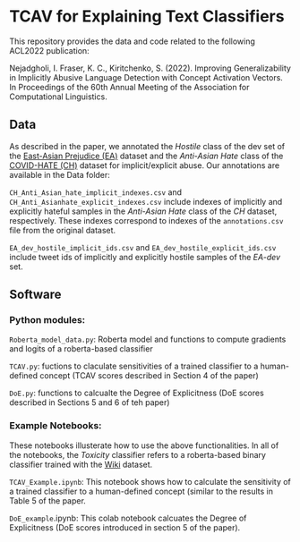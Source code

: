# TCAV for Explaining Text Classifiers 

This repository provides the data and code related to the following ACL2022 publication: 

Nejadgholi, I. Fraser, K. C., Kiritchenko, S. (2022). Improving Generalizability in Implicitly Abusive Language Detection with Concept Activation Vectors. In Proceedings of the 60th Annual Meeting of the Association for Computational Linguistics. 

## Data

As described in the paper, we annotated the _Hostile_ class of the dev set of the [East-Asian Prejudice (EA)](https://zenodo.org/record/3816667#.YUJPkJ1KiUk) dataset and the _Anti-Asian Hate_ class of the [COVID-HATE (CH)](http://claws.cc.gatech.edu/covid/) dataset for implicit/explicit abuse. Our annotations are available in the Data folder:

`CH_Anti_Asian_hate_implicit_indexes.csv` and `CH_Anti_Asianhate_explicit_indexes.csv` include indexes of implicitly and explicitly hateful samples in the _Anti-Asian Hate_ class of the _CH_ dataset, respectively. These indexes correspond to indexes of the `annotations.csv` file from the original dataset.  

`EA_dev_hostile_implicit_ids.csv` and `EA_dev_hostile_explicit_ids.csv` include tweet ids of implicitly and explicitly hostile samples of the _EA-dev_ set. 

## Software

### Python modules:
 
`Roberta_model_data.py`: Roberta model and functions to compute gradients and logits of a roberta-based classifier

`TCAV.py`: fuctions to claculate sensitivities of a trained classifier to a human-defined concept (TCAV scores described in Section 4 of the paper) 

`DoE.py`: functions to calcualte the Degree of Explicitness (DoE scores described in Sections 5 and 6 of teh paper)

### Example Notebooks:
These notebooks illusterate how to use the above functionalities. In all of the notebooks, the _Toxicity_ classifier refers to a roberta-based binary classifier trained with the [Wiki](https://github.com/IsarNejad/cross_dataset_toxicity) dataset. 

`TCAV_Example.ipynb`: This notebook shows how to calculate the sensitivity of a trained classifier to a human-defined concept (similar to the results in Table 5 of the paper. 

`DoE_example`.ipynb: This colab notebook calcuates the Degree of Explicitness (DoE scores introduced in section 5 of the paper). 
